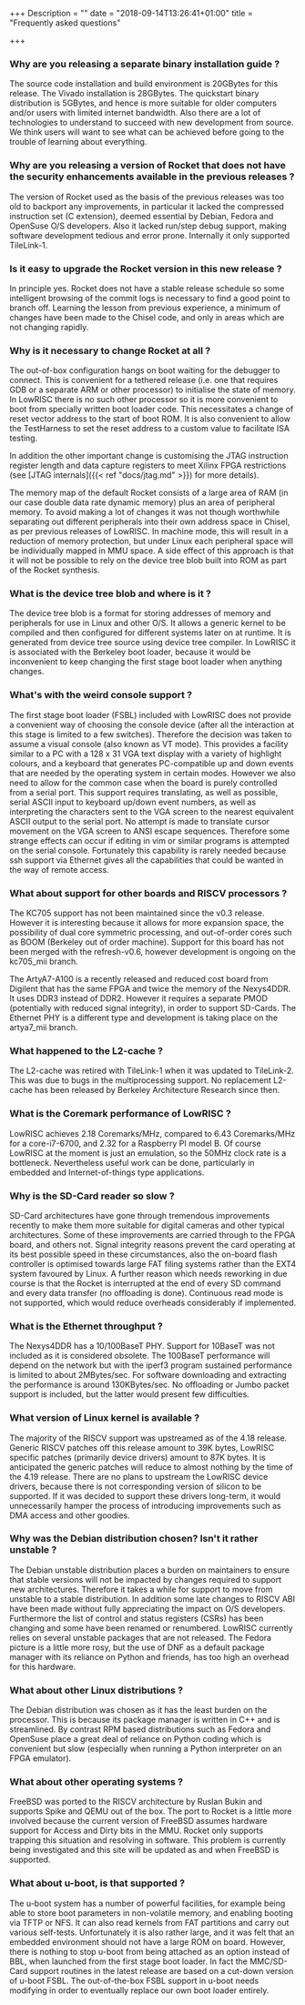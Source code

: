 +++
Description = ""
date = "2018-09-14T13:26:41+01:00"
title = "Frequently asked questions"

+++

### Why are you releasing a separate binary installation guide ?

The source code installation and build environment is 20GBytes for this release. The Vivado installation is 28GBytes. The quickstart binary distribution is 5GBytes, and hence is more suitable for older computers and/or users with limited internet bandwidth. Also there are a lot of technologies to understand to succeed with new development from source. We think users will want to see what can be achieved before going to the trouble of learning about everything.

### Why are you releasing a version of Rocket that does not have the security enhancements available in the previous releases ?

The version of Rocket used as the basis of the previous releases was too old to backport any improvements, in particular it lacked the compressed instruction set (C extension), deemed essential by Debian, Fedora and OpenSuse O/S developers. Also it lacked run/step debug support, making software development tedious and error prone. Internally it only supported TileLink-1.

### Is it easy to upgrade the Rocket version in this new release ?

In principle yes. Rocket does not have a stable release schedule so some intelligent browsing of the commit logs is necessary to find a good point to branch off. Learning the lesson from previous experience, a minimum of changes have been made to the Chisel code, and only in areas which are not changing rapidly.

### Why is it necessary to change Rocket at all ?

The out-of-box configuration hangs on boot waiting for the debugger to connect. This is convenient for a tethered release (i.e. one that requires GDB or a separate ARM or other processor) to initialise the state of memory. In LowRISC there is no such other processor so it is more convenient to boot from specially written boot loader code. This necessitates a change of reset vector address to the start of boot ROM. It is also convenient to allow the TestHarness to set the reset address to a custom value to facilitate ISA testing.

In addition the other important change is customising the JTAG instruction register length and data capture registers to meet Xilinx FPGA restrictions (see [JTAG internals]({{< ref "docs/jtag.md" >}}) for more details).

The memory map of the default Rocket consists of a large area of RAM (in our case double data rate dynamic memory) plus an area of peripheral memory. To avoid making a lot of changes it was not though worthwhile separating out different peripherals into their own address space in Chisel, as per previous releases of LowRISC. In machine mode, this will result in a reduction of memory protection, but under Linux each peripheral space will be individually mapped in MMU space. A side effect of this approach is that it will not be possible to rely on the device tree blob built into ROM as part of the Rocket synthesis.

### What is the device tree blob and where is it ?

The device tree blob is a format for storing addresses of memory and peripherals for use in Linux and other O/S. It allows a generic kernel to be compiled and then configured for different systems later on at runtime. It is generated from device tree source using device tree compiler. In LowRISC it is associated with the Berkeley boot loader, because it would be inconvenient to keep changing the first stage boot loader when anything changes.

### What's with the weird console support ?

The first stage boot loader (FSBL) included with LowRISC does not provide a convenient way of choosing the console device (after all the interaction at this stage is limited to a few switches). Therefore the decision was taken to assume a visual console (also known as VT mode). This provides a facility similar to a PC with a 128 x 31 VGA text display with a variety of highlight colours, and a keyboard that generates PC-compatible up and down events that are needed by the operating system in certain modes. However we also need to allow for the common case when the board is purely controlled from a serial port. This support requires translating, as well as possible, serial ASCII input to keyboard up/down event numbers, as well as interpreting the characters sent to the VGA screen to the nearest equivalent ASCII output to the serial port. No attempt is made to translate cursor movement on the VGA screen to ANSI escape sequences. Therefore some strange effects can occur if editing in vim or similar programs is attempted on the serial console. Fortunately this capability is rarely needed because ssh support via Ethernet gives all the capabilities that could be wanted in the way of remote access.

### What about support for other boards and RISCV processors ?

The KC705 support has not been maintained since the v0.3 release. However it is interesting because it allows for more expansion space, the possibility of dual core symmetric processing, and out-of-order cores such as BOOM (Berkeley out of order machine). Support for this board has not been merged with the refresh-v0.6, however development is ongoing on the kc705_mii branch.

The ArtyA7-A100 is a recently released and reduced cost board from Digilent that has the same FPGA and twice the memory of the Nexys4DDR. It uses DDR3 instead of DDR2. However it requires a separate PMOD (potentially with reduced signal integrity), in order to support SD-Cards. The Ethernet PHY is a different type and development is taking place on the artya7_mii branch.

### What happened to the L2-cache ?

The L2-cache was retired with TileLink-1 when it was updated to TileLink-2. This was due to bugs in the multiprocessing support. No replacement L2-cache has been released by Berkeley Architecture Research since then.

### What is the Coremark performance of LowRISC ?

LowRISC achieves 2.18 Coremarks/MHz, compared to 6.43 Coremarks/MHz for a core-i7-6700, and 2.32 for a Raspberry PI model B. Of course LowRISC at the moment is just an emulation, so the 50MHz clock rate is a bottleneck. Nevertheless useful work can be done, particularly in embedded and Internet-of-things type applications.

### Why is the SD-Card reader so slow ?

SD-Card architectures have gone through tremendous improvements recently to make them more suitable for digital cameras and other typical architectures. Some of these improvements are carried through to the FPGA board, and others not. Signal integrity reasons prevent the card operating at its best possible speed in these circumstances, also the on-board flash controller is optimised towards large FAT filing systems rather than the EXT4 system favoured by Linux. A further reason which needs reworking in due course is that the Rocket is interrupted at the end of every SD command and every data transfer (no offloading is done). Continuous read mode is not supported, which would reduce overheads considerably if implemented.

### What is the Ethernet throughput ?

The Nexys4DDR has a 10/100BaseT PHY. Support for 10BaseT was not included as it is considered obsolete. The 100BaseT performance will depend on the network but with the iperf3 program sustained performance is limited to about 2MBytes/sec. For software downloading and extracting the performance is around 130KBytes/sec. No offloading or Jumbo packet support is included, but the latter would present few difficulties.

### What version of Linux kernel is available ?

The majority of the RISCV support was upstreamed as of the 4.18 release. Generic RISCV patches off this release amount to 39K bytes, LowRISC specific patches (primarily device drivers) amount to 87K bytes. It is anticipated the generic patches will reduce to almost nothing by the time of the 4.19 release. There are no plans to upstream the LowRISC device drivers, because there is not corresponding version of silicon to be supported. If it was decided to support these drivers long-term, it would unnecessarily hamper the process of introducing improvements such as DMA access and other goodies.

### Why was the Debian distribution chosen? Isn't it rather unstable ?

The Debian unstable distribution places a burden on maintainers to ensure that stable versions will not be impacted by changes required to support new architectures. Therefore it takes a while for support to move from unstable to a stable distribution. In addition some late changes to RISCV ABI have been made without fully appreciating the impact on O/S developers. Furthermore the list of control and status registers (CSRs) has been changing and some have been renamed or renumbered. LowRISC currently relies on several unstable packages that are not released. The Fedora picture is a little more rosy, but the use of DNF as a default package manager with its reliance on Python and friends, has too high an overhead for this hardware.

### What about other Linux distributions ?

The Debian distribution was chosen as it has the least burden on the processor. This is because its package manager is written in C++ and is streamlined. By contrast RPM based distributions such as Fedora and OpenSuse place a great deal of reliance on Python coding which is convenient but slow (especially when running a Python interpreter on an FPGA emulator).

### What about other operating systems ?

FreeBSD was ported to the RISCV architecture by Ruslan Bukin and supports Spike and QEMU out of the box. The port to Rocket is a little more involved because the current version of FreeBSD assumes hardware support for Access and Dirty bits in the MMU. Rocket only supports trapping this situation and resolving in software. This problem is currently being investigated and this site will be updated as and when FreeBSD is supported.

### What about u-boot, is that supported ?

The u-boot system has a number of powerful facilities, for example being able to store boot parameters in non-volatile memory, and enabling booting via TFTP or NFS. It can also read kernels from FAT partitions and carry out various self-tests. Unfortunately it is also rather large, and it was felt that an embedded environment should not have a large ROM on board. However, there is nothing to stop u-boot from being attached as an option instead of BBL, when launched from the first stage boot loader. In fact the MMC/SD-Card support routines in the latest release are based on a cut-down version of u-boot FSBL. The out-of-the-box FSBL support in u-boot needs modifying in order to eventually replace our own boot loader entirely.


